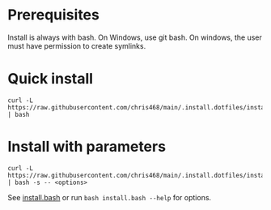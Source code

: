# Prerequisites

Install is always with bash. On Windows, use git bash.
On windows, the user must have permission to create symlinks.

# Quick install

```
curl -L https://raw.githubusercontent.com/chris468/main/.install.dotfiles/install.bash | bash
```

# Install with parameters

```
curl -L https://raw.githubusercontent.com/chris468/main/.install.dotfiles/install.bash | bash -s -- <options>
```

See [install.bash](./install.bash) or run `bash install.bash --help` for options.
